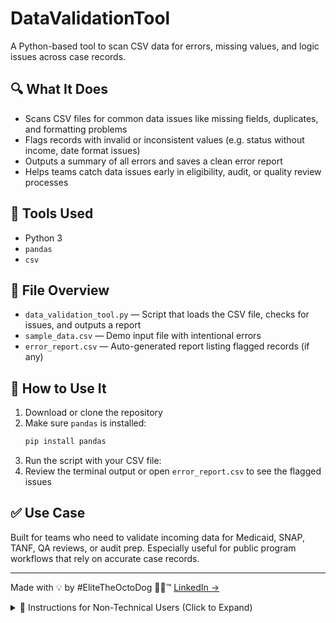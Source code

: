 # DataValidationTool

A Python-based tool to scan CSV data for errors, missing values, and logic issues across case records.

## 🔍 What It Does
- Scans CSV files for common data issues like missing fields, duplicates, and formatting problems  
- Flags records with invalid or inconsistent values (e.g. status without income, date format issues)  
- Outputs a summary of all errors and saves a clean error report  
- Helps teams catch data issues early in eligibility, audit, or quality review processes  

## 🧰 Tools Used
- Python 3  
- `pandas`  
- `csv`  

## 📁 File Overview
- `data_validation_tool.py` — Script that loads the CSV file, checks for issues, and outputs a report  
- `sample_data.csv` — Demo input file with intentional errors  
- `error_report.csv` — Auto-generated report listing flagged records (if any)

## 🧪 How to Use It
1. Download or clone the repository  
2. Make sure `pandas` is installed:
   ```bash
   pip install pandas
3. Run the script with your CSV file:
4. Review the terminal output or open `error_report.csv` to see the flagged issues

## ✅ Use Case
Built for teams who need to validate incoming data for Medicaid, SNAP, TANF, QA reviews, or audit prep. Especially useful for public program workflows that rely on accurate case records.

---

Made with 💡 by #EliteTheOctoDog 🐙🐶™ [LinkedIn →](https://linkedin.com/in/JoeNetherland)

<details>
<summary>📘 Instructions for Non-Technical Users (Click to Expand)</summary>

### 💡 How to Use This Tool (No Tech Skills Needed)

This tool checks your case data for issues like missing fields, duplicates, and logic problems — and shows you where to fix them. You don’t need to be technical to run it.

---

### ✅ What You’ll Need:
1. A Windows or Mac computer (not a Chromebook)  
2. Python installed (download it at: https://www.python.org/downloads)  
3. Your data saved as a `.csv` file (can be exported from Excel or Google Sheets)

---

### 🧭 Step-by-Step Instructions

#### 1. Download the Tool
- Go to:  
  [https://github.com/TheRealDjElite/DataValidationTool](https://github.com/TheRealDjElite/DataValidationTool)
- Click the green **Code** button → **Download ZIP**
- Unzip the folder

#### 2. Open the Folder
- Find the file: `data_validation_tool.py`

#### 3. Run the Tool
- On **Windows**:
  - Inside the folder, click the **address bar**, type `cmd`, and press **Enter**
  - In the black window that opens, type:
    ```
    python data_validation_tool.py
    ```

- On **Mac**:
  - Open the **Terminal**
  - Drag the folder into the Terminal after typing:
    ```
    cd 
    ```
    Then press **Enter**
  - Run the script:
    ```
    python3 data_validation_tool.py
    ```

#### 4. See Your Results
- The script will flag any problems in the file  
- It will create an `error_report.csv` file showing what needs to be fixed  
- You can open that file in Excel or Google Sheets

---

### 👩‍💼 Example Use
You’re checking Medicaid eligibility cases submitted by field staff. You drop your `.csv` into this tool and it tells you which records are missing dates, case IDs, or have logic errors like “Approved” with no income. You fix what’s needed and re-upload — no manual scanning required.

</details>
